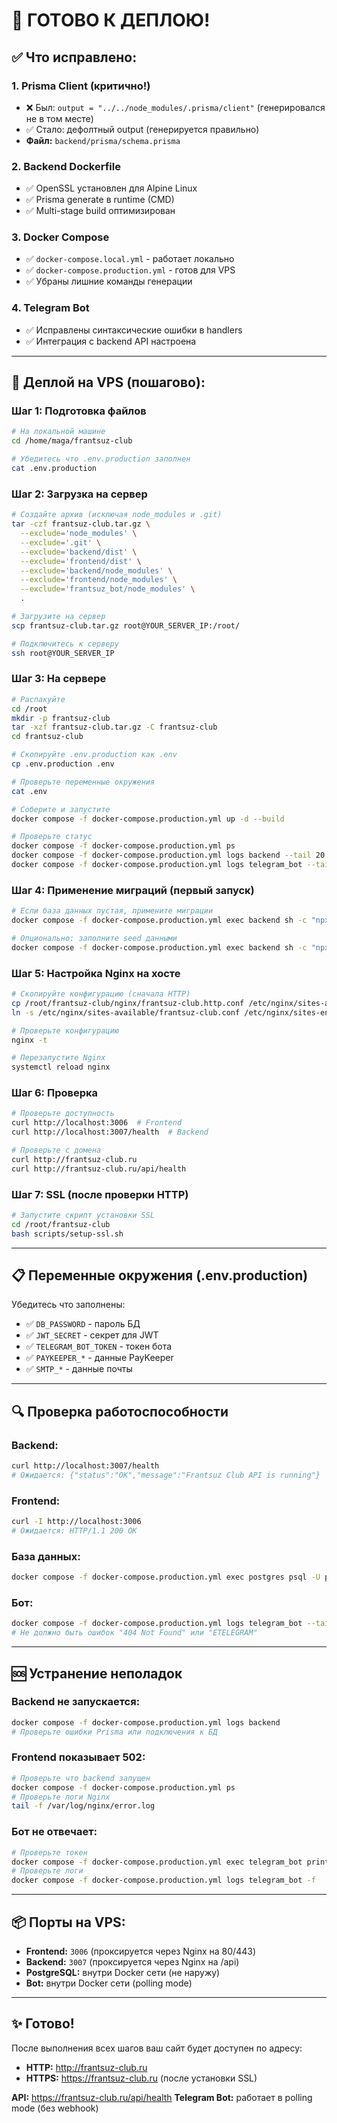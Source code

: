 # 🚀 ГОТОВО К ДЕПЛОЮ!

## ✅ Что исправлено:

### 1. **Prisma Client** (критично!)
- ❌ Был: `output = "../../node_modules/.prisma/client"` (генерировался не в том месте)
- ✅ Стало: дефолтный output (генерируется правильно)
- **Файл:** `backend/prisma/schema.prisma`

### 2. **Backend Dockerfile**
- ✅ OpenSSL установлен для Alpine Linux
- ✅ Prisma generate в runtime (CMD)
- ✅ Multi-stage build оптимизирован

### 3. **Docker Compose**
- ✅ `docker-compose.local.yml` - работает локально
- ✅ `docker-compose.production.yml` - готов для VPS
- ✅ Убраны лишние команды генерации

### 4. **Telegram Bot**
- ✅ Исправлены синтаксические ошибки в handlers
- ✅ Интеграция с backend API настроена

---

## 🎯 Деплой на VPS (пошагово):

### Шаг 1: Подготовка файлов
```bash
# На локальной машине
cd /home/maga/frantsuz-club

# Убедитесь что .env.production заполнен
cat .env.production
```

### Шаг 2: Загрузка на сервер
```bash
# Создайте архив (исключая node_modules и .git)
tar -czf frantsuz-club.tar.gz \
  --exclude='node_modules' \
  --exclude='.git' \
  --exclude='backend/dist' \
  --exclude='frontend/dist' \
  --exclude='backend/node_modules' \
  --exclude='frontend/node_modules' \
  --exclude='frantsuz_bot/node_modules' \
  .

# Загрузите на сервер
scp frantsuz-club.tar.gz root@YOUR_SERVER_IP:/root/

# Подключитесь к серверу
ssh root@YOUR_SERVER_IP
```

### Шаг 3: На сервере
```bash
# Распакуйте
cd /root
mkdir -p frantsuz-club
tar -xzf frantsuz-club.tar.gz -C frantsuz-club
cd frantsuz-club

# Скопируйте .env.production как .env
cp .env.production .env

# Проверьте переменные окружения
cat .env

# Соберите и запустите
docker compose -f docker-compose.production.yml up -d --build

# Проверьте статус
docker compose -f docker-compose.production.yml ps
docker compose -f docker-compose.production.yml logs backend --tail 20
docker compose -f docker-compose.production.yml logs telegram_bot --tail 20
```

### Шаг 4: Применение миграций (первый запуск)
```bash
# Если база данных пустая, примените миграции
docker compose -f docker-compose.production.yml exec backend sh -c "npx prisma migrate deploy"

# Опционально: заполните seed данными
docker compose -f docker-compose.production.yml exec backend sh -c "npx prisma db seed"
```

### Шаг 5: Настройка Nginx на хосте
```bash
# Скопируйте конфигурацию (сначала HTTP)
cp /root/frantsuz-club/nginx/frantsuz-club.http.conf /etc/nginx/sites-available/frantsuz-club.conf
ln -s /etc/nginx/sites-available/frantsuz-club.conf /etc/nginx/sites-enabled/

# Проверьте конфигурацию
nginx -t

# Перезапустите Nginx
systemctl reload nginx
```

### Шаг 6: Проверка
```bash
# Проверьте доступность
curl http://localhost:3006  # Frontend
curl http://localhost:3007/health  # Backend

# Проверьте с домена
curl http://frantsuz-club.ru
curl http://frantsuz-club.ru/api/health
```

### Шаг 7: SSL (после проверки HTTP)
```bash
# Запустите скрипт установки SSL
cd /root/frantsuz-club
bash scripts/setup-ssl.sh
```

---

## 📋 Переменные окружения (.env.production)

Убедитесь что заполнены:
- ✅ `DB_PASSWORD` - пароль БД
- ✅ `JWT_SECRET` - секрет для JWT
- ✅ `TELEGRAM_BOT_TOKEN` - токен бота
- ✅ `PAYKEEPER_*` - данные PayKeeper
- ✅ `SMTP_*` - данные почты

---

## 🔍 Проверка работоспособности

### Backend:
```bash
curl http://localhost:3007/health
# Ожидается: {"status":"OK","message":"Frantsuz Club API is running"}
```

### Frontend:
```bash
curl -I http://localhost:3006
# Ожидается: HTTP/1.1 200 OK
```

### База данных:
```bash
docker compose -f docker-compose.production.yml exec postgres psql -U postgres -d frantsuz_club -c "SELECT COUNT(*) FROM \"User\";"
```

### Бот:
```bash
docker compose -f docker-compose.production.yml logs telegram_bot --tail 20
# Не должно быть ошибок "404 Not Found" или "ETELEGRAM"
```

---

## 🆘 Устранение неполадок

### Backend не запускается:
```bash
docker compose -f docker-compose.production.yml logs backend
# Проверьте ошибки Prisma или подключения к БД
```

### Frontend показывает 502:
```bash
# Проверьте что backend запущен
docker compose -f docker-compose.production.yml ps
# Проверьте логи Nginx
tail -f /var/log/nginx/error.log
```

### Бот не отвечает:
```bash
# Проверьте токен
docker compose -f docker-compose.production.yml exec telegram_bot printenv | grep TELEGRAM_BOT_TOKEN
# Проверьте логи
docker compose -f docker-compose.production.yml logs telegram_bot -f
```

---

## 📦 Порты на VPS:

- **Frontend:** `3006` (проксируется через Nginx на 80/443)
- **Backend:** `3007` (проксируется через Nginx на /api)
- **PostgreSQL:** внутри Docker сети (не наружу)
- **Bot:** внутри Docker сети (polling mode)

---

## ✨ Готово!

После выполнения всех шагов ваш сайт будет доступен по адресу:
- **HTTP:** http://frantsuz-club.ru
- **HTTPS:** https://frantsuz-club.ru (после установки SSL)

**API:** https://frantsuz-club.ru/api/health
**Telegram Bot:** работает в polling mode (без webhook)


